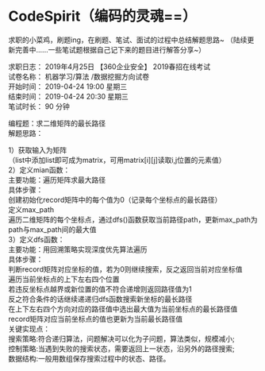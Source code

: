 # CodeSpirit（编码的灵魂==）
求职的小菜鸡，刷题ing，在刷题、笔试、面试的过程中总结解题思路~
（陆续更新完善中......一些笔试题根据自己记下来的题目进行解答分享~）

求职日志：
2019年4月25日  【360企业安全】 2019春招在线考试<br>
试卷名称： 机器学习/算法 /数据挖掘方向试卷<br> 
开始时间： 2019-04-24 19:00 星期三<br>
结束时间： 2019-04-24 20:30 星期三<br>
笔试时长： 90 分钟<br>

编程题：求二维矩阵的最长路径<br>
解题思路：<br>

1）获取输入为矩阵<br>
（list中添加list即可成为matrix，可用matrix[i][j]读取i,j位置的元素值）<br>
2）定义mian函数：<br>
主要功能：遍历矩阵求最大路径<br>
具体步骤：<br>
创建初始化record矩阵中的每个值为0（记录每个坐标点的最长路径）<br>
定义max_path<br>
遍历二维矩阵的每个坐标点，通过dfs()函数获取当前路径path，更新max_path为path与max_path间的最大值<br>
3）定义dfs函数：<br>
主要功能：用回溯策略实现深度优先算法遍历<br>
具体步骤：<br>
判断record矩阵对应坐标的值，若为0则继续搜索，反之返回当前对应坐标值<br>
遍历当前坐标点的上下左右四个位置<br>
若违反坐标点越界或新位置的值不符合递增则返回路径值为1<br>
反之符合条件的话继续递递归dfs函数搜索新坐标的最长路径<br>
在上下左右四个方向对应的路径值中选出最大值为当前坐标点的最长路径值<br>
record矩阵对应当前坐标点的值也更新为当前最长路径值<br>
关键实现点：<br>
搜索策略:符合递归算法，问题解决可以化为子问题，算法类似，规模减小;<br>
控制策略:当遇到失败的搜索状态，需要返回上一状态，沿另外的路径搜索;<br>
数据结构:一般用数组保存搜索过程中的状态、路径。<br>
